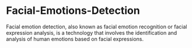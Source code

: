 # Facial-Emotions-Detection
Facial emotion detection, also known as facial emotion recognition or facial expression analysis, is a technology that involves the identification and analysis of human emotions based on facial expressions. 
